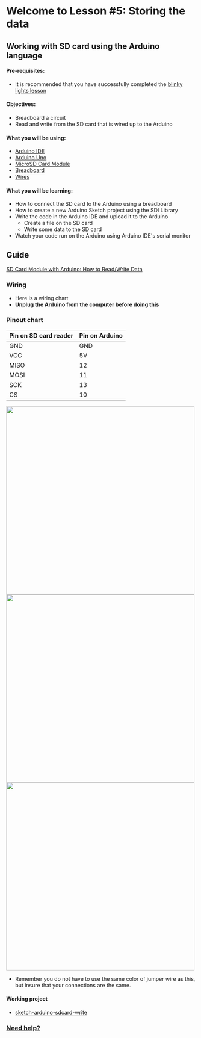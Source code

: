 # Welcome to Lesson #5: Storing the data

## Working with SD card using the Arduino language

#### Pre-requisites:
- It is recommended that you have successfully completed the [blinky lights lesson](https://github.com/StateFarm-STEM/hablogger/tree/main/c/arduino/lesson2)


#### Objectives:
- Breadboard a circuit
- Read and write from the SD card that is wired up to the Arduino 


#### What you will be using:
- [Arduino IDE](https://github.com/StateFarm-STEM/hablogger/blob/main/c/arduino/lesson6/screenshots/arduino-ide.png)
- [Arduino Uno](https://github.com/StateFarm-STEM/hablogger/blob/main/c/arduino/lesson6/screenshots/arduino-uno-r3.png)
- [MicroSD Card Module](https://github.com/StateFarm-STEM/hablogger/blob/main/c/arduino/lesson6/screenshots/bmp180.png)
- [Breadboard](https://github.com/StateFarm-STEM/hablogger/blob/main/c/arduino/lesson6/screenshots/breadboard.png)
- [Wires](https://github.com/StateFarm-STEM/hablogger/blob/main/c/arduino/lesson3/screenshots/1956-02.jpg)

#### What you will be learning:
- How to connect the SD card to the Arduino using a breadboard
- How to create a new Arduino Sketch project using the SDI Library
- Write the code in the Arduino IDE and upload it to the Arduino
  - Create a file on the SD card
  - Write some data to the SD card
- Watch your code run on the Arduino using Arduino IDE's serial monitor

## Guide
[SD Card Module with Arduino: How to Read/Write Data](https://create.arduino.cc/projecthub/electropeak/sd-card-module-with-arduino-how-to-read-write-data-37f390)
### Wiring
- Here is a wiring chart
- **Unplug the Arduino from the computer before doing this**

### Pinout chart
Pin on SD card reader | Pin on Arduino  
------ | ------
GND   | GND  
VCC   | 5V  
MISO   | 12  
MOSI   | 11  
SCK   | 13  
CS   | 10  


<img src=https://github.com/StateFarm-STEM/hablogger/blob/main/c/arduino/lesson5/screenshots/SDCardSIDE.jpg width="500" >
<img src=https://github.com/StateFarm-STEM/hablogger/blob/main/c/arduino/lesson5/screenshots/ArduinoSdcard1.jpg width="500" >
<img src=https://github.com/StateFarm-STEM/hablogger/blob/main/c/arduino/lesson5/screenshots/ArduinoSDcard2.jpg width="500" >

- Remember you do not have to use the same color of jumper wire as this, but insure that your connections are the same. 

#### Working project
- [sketch-arduino-sdcard-write](https://github.com/StateFarm-STEM/pyinthesky/blob/main/my-workspace/sketch-arduino-sdcard-write/sketch-arduino-sdcard-write.ino)

### [Need help?](https://github.com/StateFarm-STEM/pyinthesky#need-some-help)
